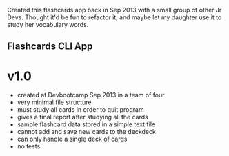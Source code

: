 Created this flashcards app back in Sep 2013 with a small group of other Jr Devs. Thought it'd be fun to refactor it, and maybe let my daughter use it to study her vocabulary words.

Flashcards CLI App
-------------

v1.0
====
- created at Devbootcamp Sep 2013 in a team of four
- very minimal file structure
- must study all cards in order to quit program
- gives a final report after studying all the cards
- sample flashcard data stored in a simple text file
- cannot add and save new cards to the deckdeck
- can only handle a single deck of cards
- no tests
